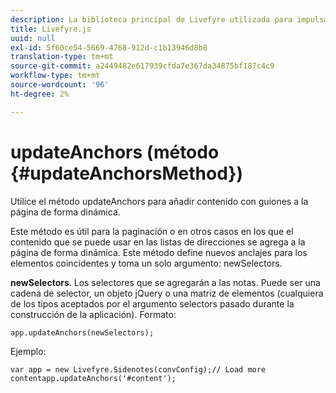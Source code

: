 ```yaml
---
description: La biblioteca principal de Livefyre utilizada para impulsar Livefyre en su sitio.
title: Livefyre.js
uuid: null
exl-id: 5f60ce54-5669-4768-912d-c1b13946d8b8
translation-type: tm+mt
source-git-commit: a2449482e617939cfda7e367da34875bf187c4c9
workflow-type: tm+mt
source-wordcount: '96'
ht-degree: 2%

---
```


# updateAnchors (método {#updateAnchorsMethod})

Utilice el método updateAnchors para añadir contenido con guiones a la página de forma dinámica.

Este método es útil para la paginación o en otros casos en los que el contenido que se puede usar en las listas de direcciones se agrega a la página de forma dinámica. Este método define nuevos anclajes para los elementos coincidentes y toma un solo argumento: newSelectors.

**newSelectors**. Los selectores que se agregarán a las notas. Puede ser una cadena de selector, un objeto jQuery o una matriz de elementos (cualquiera de los tipos aceptados por el argumento selectors pasado durante la construcción de la aplicación).
Formato:

```
app.updateAnchors(newSelectors);
```

Ejemplo:

```
var app = new Livefyre.Sidenotes(convConfig);// Load more contentapp.updateAnchors('#content');
```
